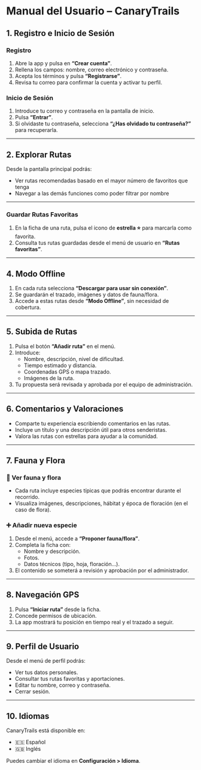 # Manual del Usuario – CanaryTrails


## 1. Registro e Inicio de Sesión

### Registro
1. Abre la app y pulsa en **“Crear cuenta”**.
2. Rellena los campos: nombre, correo electrónico y contraseña.
3. Acepta los términos y pulsa **“Registrarse”**.
4. Revisa tu correo para confirmar la cuenta y activar tu perfil.

### Inicio de Sesión
1. Introduce tu correo y contraseña en la pantalla de inicio.
2. Pulsa **“Entrar”**.
3. Si olvidaste tu contraseña, selecciona **“¿Has olvidado tu contraseña?”** para recuperarla.

---

## 2. Explorar Rutas

Desde la pantalla principal podrás:

- Ver rutas recomendadas basado en el mayor número de favoritos que tenga
- Navegar a las demás funciones como poder filtrar por nombre

---

### Guardar Rutas Favoritas

1. En la ficha de una ruta, pulsa el icono de **estrella ⭐** para marcarla como favorita.
2. Consulta tus rutas guardadas desde el menú de usuario en **“Rutas favoritas”**.

---

## 4. Modo Offline

1. En cada ruta selecciona **“Descargar para usar sin conexión”**.
2. Se guardarán el trazado, imágenes y datos de fauna/flora.
3. Accede a estas rutas desde **“Modo Offline”**, sin necesidad de cobertura.

---

## 5. Subida de Rutas

1. Pulsa el botón **“Añadir ruta”** en el menú.
2. Introduce:
   - Nombre, descripción, nivel de dificultad.
   - Tiempo estimado y distancia.
   - Coordenadas GPS o mapa trazado.
   - Imágenes de la ruta.
3. Tu propuesta será revisada y aprobada por el equipo de administración.

---

## 6. Comentarios y Valoraciones

- Comparte tu experiencia escribiendo comentarios en las rutas.
- Incluye un título y una descripción útil para otros senderistas.
- Valora las rutas con estrellas para ayudar a la comunidad.

---

## 7. Fauna y Flora

### 🔎 Ver fauna y flora
- Cada ruta incluye especies típicas que podrás encontrar durante el recorrido.
- Visualiza imágenes, descripciones, hábitat y época de floración (en el caso de flora).

### ➕ Añadir nueva especie
1. Desde el menú, accede a **“Proponer fauna/flora”**.
2. Completa la ficha con:
   - Nombre y descripción.
   - Fotos.
   - Datos técnicos (tipo, hoja, floración...).
3. El contenido se someterá a revisión y aprobación por el administrador.

---

## 8. Navegación GPS

1. Pulsa **“Iniciar ruta”** desde la ficha.
2. Concede permisos de ubicación.
3. La app mostrará tu posición en tiempo real y el trazado a seguir.

---

## 9. Perfil de Usuario

Desde el menú de perfil podrás:

- Ver tus datos personales.
- Consultar tus rutas favoritas y aportaciones.
- Editar tu nombre, correo y contraseña.
- Cerrar sesión.

---

## 10. Idiomas

CanaryTrails está disponible en:

- 🇪🇸 Español
- 🇬🇧 Inglés

Puedes cambiar el idioma en **Configuración > Idioma**.

